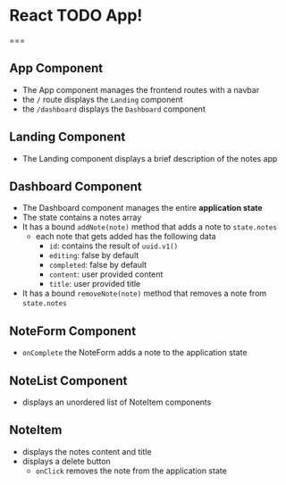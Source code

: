 # React TODO App!
===

## App Component
* The App component manages the frontend routes with a navbar
* the `/` route displays the `Landing` component
* the `/dashboard` displays the `Dashboard` component

## Landing Component
* The Landing component displays a brief description of the notes app

## Dashboard Component 
* The Dashboard component manages the entire **application state**
* The state contains a notes array
* It has a bound `addNote(note)` method that adds a note to `state.notes`
  * each note that gets added has the following data
    * `id`: contains the result of `uuid.v1()`
    * `editing`: false by default
    * `completed`: false by default
    * `content`: user provided content
    * `title`: user provided title
* It has a bound `removeNote(note)` method that removes a note from `state.notes`

## NoteForm Component
* `onComplete` the NoteForm adds a note to the application state

## NoteList Component 
* displays an unordered list of NoteItem components

## NoteItem
* displays the notes content and title
* displays a delete button
  * `onClick` removes the note from the application state